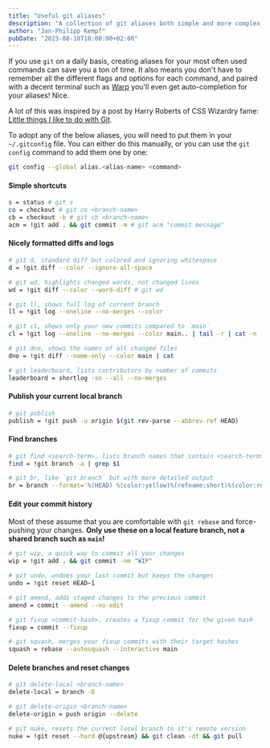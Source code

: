 ```yaml
---
title: "Useful git aliases"
description: "A collection of git aliases both simple and more complex that can boost your productivity"
author: "Jan-Philipp Kempf"
pubDate: "2023-08-18T18:00:00+02:00"
---
```


If you use `git` on a daily basis, creating aliases for your most often used commands can save you a ton of time. It also means you don't have to remember all the different flags and options for each command, and paired with a decent terminal such as [Warp](https://warp.dev/) you'll even get auto-completion for your aliases! Nice.

A lot of this was inspired by a post by Harry Roberts of CSS Wizardry fame: [Little things I like to do with Git](https://csswizardry.com/2017/05/little-things-i-like-to-do-with-git/).

To adopt any of the below aliases, you will need to put them in your `~/.gitconfig` file. You can either do this manually, or you can use the `git config` command to add them one by one:

```bash
git config --global alias.<alias-name> <command>
```

#### Simple shortcuts

```bash
s = status # git s
co = checkout # git co <branch-name>
cb = checkout -b # git cb <branch-name>
acm = !git add . && git commit -m # git acm "commit message"
```

#### Nicely formatted diffs and logs

```bash
# git d, standard diff but colored and ignoring whitespace
d = !git diff --color --ignore-all-space

# git wd, highlights changed words, not changed lines
wd = !git diff --color --word-diff # git wd

# git ll, shows full log of current branch
ll = !git log --oneline --no-merges --color

# git cl, shows only your new commits compared to `main`
cl = !git log --oneline --no-merges --color main.. | tail -r | cat -n

# git dno, shows the names of all changed files
dno = !git diff --name-only --color main | cat

# git leaderboard, lists contributors by number of commits
leaderboard = shortlog -sn --all --no-merges
```

#### Publish your current local branch

```bash
# git publish
publish = !git push -u origin $(git rev-parse --abbrev-ref HEAD)
```

#### Find branches

```bash
# git find <search-term>, lists branch names that contain <search-term>
find = !git branch -a | grep $1

# git br, like `git branch` but with more detailed output
br = branch --format='%(HEAD) %(color:yellow)%(refname:short)%(color:reset) - %(contents:subject) %(color:green)(%(committerdate:relative)) [%(authorname)]' --sort=-committerdate
```

#### Edit your commit history

Most of these assume that you are comfortable with `git rebase` and force-pushing your changes. **Only use these on a local feature branch, not a shared branch such as `main`!**

```bash
# git wip, a quick way to commit all your changes
wip = !git add . && git commit -nm "WIP"

# git undo, undoes your last commit but keeps the changes
undo = !git reset HEAD~1

# git amend, adds staged changes to the previous commit
amend = commit --amend --no-edit

# git fixup <commit-hash>, creates a fixup commit for the given hash
fixup = commit --fixup

# git squash, merges your fixup commits with their target hashes
squash = rebase --autosquash --interactive main
```

#### Delete branches and reset changes

```bash
# git delete-local <branch-name>
delete-local = branch -D

# git delete-origin <branch-name>
delete-origin = push origin --delete

# git nuke, resets the current local branch to it's remote version
nuke = !git reset --hard @{upstream} && git clean -df && git pull
```
